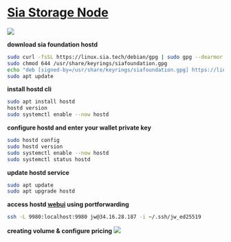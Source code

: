 # [Sia Storage Node](https://docs.sia.tech/hosting/setting-up-hostd/linux/debian)

![](../images/siacoin.jpg)

**download sia foundation hostd**
```sh
sudo curl -fsSL https://linux.sia.tech/debian/gpg | sudo gpg --dearmor -o /usr/share/keyrings/siafoundation.gpg
sudo chmod 644 /usr/share/keyrings/siafoundation.gpg
echo "deb [signed-by=/usr/share/keyrings/siafoundation.gpg] https://linux.sia.tech/debian $(. /etc/os-release && echo "$VERSION_CODENAME") main" | sudo tee /etc/apt/sources.list.d/siafoundation.list
sudo apt update
```

**install hostd cli**
```sh
sudo apt install hostd
hostd version
sudo systemctl enable --now hostd
```

**configure hostd and enter your wallet private key**
```sh
sudo hostd config
sudo hostd version
sudo systemctl enable --now hostd
sudo systemctl status hostd
```

**update hostd service**
```sh
sudo apt update
sudo apt upgrade hostd
```

**access hostd [webui](http://127.0.0.1:9980) using portforwarding**
```sh
ssh -L 9980:localhost:9980 jw@34.16.28.187 -i ~/.ssh/jw_ed25519
```

**creating volume & configure pricing**
![](../images/sia_volume.jpg)


